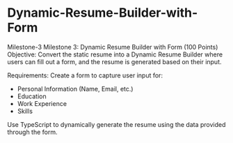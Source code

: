 # Dynamic-Resume-Builder-with-Form
 Milestone-3 
Milestone 3: Dynamic Resume Builder with Form (100 Points) 
Objective:
Convert the static resume into a Dynamic Resume Builder where users can fill out a form, and the 
resume is generated based on their input. 

Requirements: 
Create a form to capture user input for: 
  - Personal Information (Name, Email, etc.) 
  - Education 
  - Work Experience 
  - Skills 

 Use TypeScript to dynamically generate the resume using the data provided through the 
form. 
